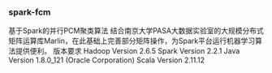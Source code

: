 ### spark-fcm
基于Spark的并行PCM聚类算法
结合南京大学PASA大数据实验室的大规模分布式矩阵运算库Marlin，在此基础上完善部分矩阵操作，为Spark平台运行机器学习算法提供便利。
版本要求
Hadoop Version	2.6.5
Spark Version	2.2.1
Java Version	1.8.0_121 (Oracle Corporation)
Scala Version		2.11.12

